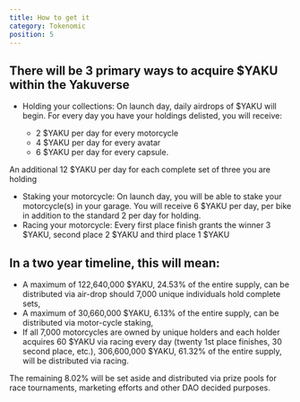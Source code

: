 ```yaml
---
title: How to get it
category: Tokenomic
position: 5
---
```


## There will be 3 primary ways to acquire $YAKU within the Yakuverse

* Holding your collections: On launch day, daily airdrops of $YAKU will begin. For every day you have your holdings delisted, you will receive: 

    - 2 $YAKU per day for every motorcycle
    - 4 $YAKU per day for every avatar
    - 6 $YAKU per day for every capsule. 

An additional 12 $YAKU per day for each complete set of three you are holding

* Staking your motorcycle: On launch day, you will be able to stake your motorcycle(s) in your garage. You will receive 6 $YAKU per day, per bike in addition to the standard 2 per day for holding.
* Racing your motorcycle: Every first place finish grants the winner 3 $YAKU, second place 2 $YAKU and third place 1 $YAKU

## In a two year timeline, this will mean: 

* A maximum of 122,640,000 $YAKU, 24.53% of the entire supply, can be distributed via air-drop should 7,000 unique individuals hold complete sets, 
* A maximum of 30,660,000 $YAKU, 6.13% of the entire supply, can be distributed via motor-cycle staking, 
* If all 7,000 motorcycles are owned by unique holders and each holder acquires 60 $YAKU via racing every day (twenty 1st place finishes, 30 second place, etc.), 306,600,000 $YAKU, 61.32% of the entire supply, will be distributed via racing.

The remaining 8.02% will be set aside and distributed via prize pools for race tournaments, marketing efforts and other DAO decided purposes.